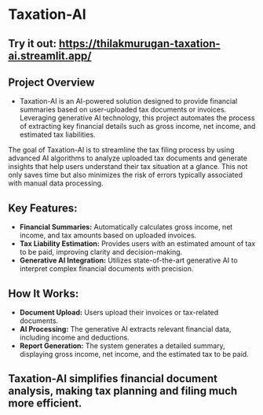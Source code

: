 # Taxation-AI

## Try it out: https://thilakmurugan-taxation-ai.streamlit.app/

## Project Overview
- Taxation-AI is an AI-powered solution designed to provide financial summaries based on user-uploaded tax documents or invoices. Leveraging generative AI technology, this project automates the process of extracting key financial details such as gross income, net income, and estimated tax liabilities.

The goal of Taxation-AI is to streamline the tax filing process by using advanced AI algorithms to analyze uploaded tax documents and generate insights that help users understand their tax situation at a glance. This not only saves time but also minimizes the risk of errors typically associated with manual data processing.

## Key Features:
- **Financial Summaries:** Automatically calculates gross income, net income, and tax amounts based on uploaded invoices.
- **Tax Liability Estimation:** Provides users with an estimated amount of tax to be paid, improving clarity and decision-making.
- **Generative AI Integration:** Utilizes state-of-the-art generative AI to interpret complex financial documents with precision.

## How It Works:
- **Document Upload:** Users upload their invoices or tax-related documents.
- **AI Processing:** The generative AI extracts relevant financial data, including income and deductions.
- **Report Generation:** The system generates a detailed summary, displaying gross income, net income, and the estimated tax to be paid.

## Taxation-AI simplifies financial document analysis, making tax planning and filing much more efficient.
